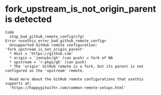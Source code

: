 # fork_upstream_is_not_origin_parent is detected

    Code
      stop_bad_github_remote_config(cfg)
    Error <usethis_error_bad_github_remote_config>
      Unsupported GitHub remote configuration: 'fork_upstream_is_not_origin_parent'
      * Host = 'https://github.com'
      * origin = 'jennybc/gh' (can push) = fork of NA
      * upstream = 'r-pkgs/gh' (can push)
      * The 'origin' GitHub remote is a fork, but its parent is not configured as the 'upstream' remote.
      
      Read more about the GitHub remote configurations that usethis supports at:
      'https://happygitwithr.com/common-remote-setups.html'

